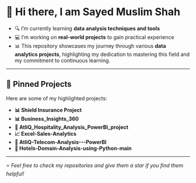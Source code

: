 # 👋 Hi there, I am Sayed Muslim Shah

- 🔍 I’m currently learning **data analysis techniques and tools**  
- 💻 I’m working on **real-world projects** to gain practical experience  
- 📊 This repository showcases my journey through various **data analytics projects**, highlighting my dedication to mastering this field and my commitment to continuous learning.

---

## 📌 Pinned Projects
Here are some of my highlighted projects:  

- **📊 Shield Insurance Project**
- **📊 Business_Insights_360**
- **🏨 AtliQ_Hospitality_Analysis_PowerBI_project**
- **📈 Excel-Sales-Analytics**   
- **📡 AtliQ-Telecom-Analysis---PowerBI**
- **🏨 Hotels-Domain-Analysis-using-Python-main**

---

⭐ *Feel free to check my repositories and give them a star if you find them helpful!*
